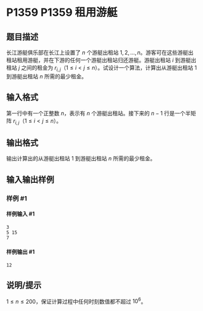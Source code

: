 # P1359 P1359 租用游艇

## 题目描述

长江游艇俱乐部在长江上设置了 $n$ 个游艇出租站 $1,2,\dots,n$。游客可在这些游艇出租站租用游艇，并在下游的任何一个游艇出租站归还游艇。游艇出租站 $i$ 到游艇出租站 $j$ 之间的租金为 $r_{i,j}$（$1\le i\lt j\le n$）。试设计一个算法，计算出从游艇出租站 $1$ 到游艇出租站 $n$ 所需的最少租金。

## 输入格式

第一行中有一个正整数 $n$，表示有 $n$ 个游艇出租站。接下来的 $n-1$ 行是一个半矩阵 $r_{i,j}$（$1\le i<j\le n$）。

## 输出格式

输出计算出的从游艇出租站 $1$ 到游艇出租站 $n$ 所需的最少租金。

## 输入输出样例

### 样例 #1

#### 样例输入 #1

```
3
5 15
7
```

#### 样例输出 #1

```
12
```

## 说明/提示

$1\le n\le 200$，保证计算过程中任何时刻数值都不超过 $10^6$。

